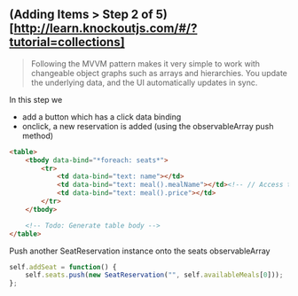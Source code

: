 ## (Adding Items > Step 2 of 5) [http://learn.knockoutjs.com/#/?tutorial=collections]
> Following the MVVM pattern makes it very simple to work with changeable object graphs such as arrays and hierarchies. You update the underlying data, and the UI automatically updates in sync.

In this step we
- add a button which has a click data binding
- onclick, a new reservation is added (using the observableArray push method)

```html
<table>
	<tbody data-bind="*foreach: seats*">
	    <tr>
	        <td data-bind="text: name"></td>
	        <td data-bind="text: meal().mealName"></td><!-- // Access the meal objects properties by invoking (meal is a ko observable) -->
	        <td data-bind="text: meal().price"></td>
	    </tr>
	</tbody>

    <!-- Todo: Generate table body -->
</table>
```

Push another SeatReservation instance onto the seats observableArray

```javascript
self.addSeat = function() {
	self.seats.push(new SeatReservation("", self.availableMeals[0]));
};
```
